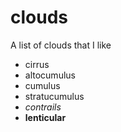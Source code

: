 # clouds
A list of clouds that I like

- cirrus
- altocumulus
- cumulus
- stratucumulus
- *contrails*
- **lenticular**
